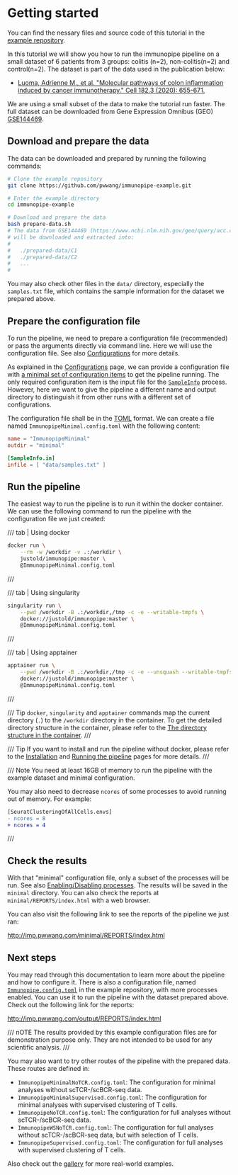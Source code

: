 # Getting started

You can find the nessary files and source code of this tutorial in the [example repository](https://github.com/pwwang/immunopipe-example).

In this tutorial we will show you how to run the immunopipe pipeline on a small dataset of 6 patients from 3 groups: colitis (n=2), non-colitis(n=2) and control(n=2). The dataset is part of the data used in the publication below:

- [Luoma, Adrienne M., et al. "Molecular pathways of colon inflammation induced by cancer immunotherapy." Cell 182.3 (2020): 655-671.][1]

We are using a small subset of the data to make the tutorial run faster. The full dataset can be downloaded from Gene Expression Omnibus (GEO) [GSE144469](https://www.ncbi.nlm.nih.gov/geo/query/acc.cgi?acc=GSE144469).

## Download and prepare the data

The data can be downloaded and prepared by running the following commands:

```bash
# Clone the example repository
git clone https://github.com/pwwang/immunopipe-example.git

# Enter the example directory
cd immunopipe-example

# Download and prepare the data
bash prepare-data.sh
# The data from GSE144469 (https://www.ncbi.nlm.nih.gov/geo/query/acc.cgi?acc=GSE144469)
# will be downloaded and extracted into:
#
#   ./prepared-data/C1
#   ./prepared-data/C2
#   ...
#
```

You may also check other files in the `data/` directory, especially the `samples.txt` file, which contains the sample information for the dataset we prepared above.

## Prepare the configuration file

To run the pipeline, we need to prepare a configuration file (recommended) or pass the arguments directly via command line. Here we will use the configuration file. See also [Configurations](./configurations.md) for more details.

As explained in the [Configurations](./configurations.md) page, we can provide a configuration file with [a minimal set of configuration items](./configurations.md#minimal-configurations) to get the pipeline running. The only required configuration item is the input file for the [`SampleInfo`](./processes/SampleInfo.md) process. However, here we want to give the pipeline a different name and output directory to distinguish it from other runs with a different set of configurations.

The configuration file shall be in the [TOML](https://toml.io/en/) format. We can create a file named `ImmunopipeMinimal.config.toml` with the following content:

```toml
name = "ImmunopipeMinimal"
outdir = "minimal"

[SampleInfo.in]
infile = [ "data/samples.txt" ]
```

## Run the pipeline

The easiest way to run the pipeline is to run it within the docker container. We can use the following command to run the pipeline with the configuration file we just created:

/// tab | Using docker

```bash
docker run \
    --rm -w /workdir -v .:/workdir \
    justold/immunopipe:master \
    @ImmunopipeMinimal.config.toml
```

///

/// tab | Using singularity

```bash
singularity run \
    --pwd /workdir -B .:/workdir,/tmp -c -e --writable-tmpfs \
    docker://justold/immunopipe:master \
    @ImmunopipeMinimal.config.toml
```

///

/// tab | Using apptainer

```bash
apptainer run \
    --pwd /workdir -B .:/workdir,/tmp -c -e --unsquash --writable-tmpfs \
    docker://justold/immunopipe:master \
    @ImmunopipeMinimal.config.toml
```

///

/// Tip
`docker`, `singularity` and `apptainer` commands map the current directory (`.`) to the `/workdir` directory in the container. To get the detailed directory structure in the container, please refer to the [The directory structure in the container](https://pwwang.github.io/immunopipe/installation/#the-directory-structure-in-the-container).
///

/// Tip
If you want to install and run the pipeline without docker, please refer to the [Installation](https://pwwang.github.io/immunopipe/installation/) and [Running the pipeline](https://pwwang.github.io/immunopipe/running/) pages for more details.
///

/// Note
You need at least 16GB of memory to run the pipeline with the example dataset and minimal configuration.

You may also need to decrease `ncores` of some processes to avoid running out of memory. For example:

```diff
[SeuratClusteringOfAllCells.envs]
- ncores = 8
+ ncores = 4
```

///

## Check the results

With that "minimal" configuration file, only a subset of the processes will be run. See also [Enabling/Disabling processes](./configurations.md#enablingdisabling-processes). The results will be saved in the `minimal` directory. You can also check the reports at `minimal/REPORTS/index.html` with a web browser.

You can also visit the following link to see the reports of the pipeline we just ran:

<http://imp.pwwang.com/minimal/REPORTS/index.html>

## Next steps

You may read through this documentation to learn more about the pipeline and how to configure it. There is also a configuration file, named [`Immunopipe.config.toml`][2] in the example repository, with more processes enabled. You can use it to run the pipeline with the dataset prepared above. Check out the following link for the reports:

<http://imp.pwwang.com/output/REPORTS/index.html>

/// nOTE
The results provided by this example configuration files are for demonstration purpose only. They are not intended to be used for any scientific analysis.
///

You may also want to try other routes of the pipeline with the prepared data. These routes are defined in:

- `ImmunopipeMinimalNoTCR.config.toml`: The configuration for minimal analyses without scTCR-/scBCR-seq data.
- `ImmunopipeMinimalSupervised.config.toml`: The configuration for minimal analyses with supervised clustering of T cells.
- `ImmunopipeNoTCR.config.toml`: The configuration for full analyses without scTCR-/scBCR-seq data.
- `ImmunopipeWSNoTCR.config.toml`: The configuration for full analyses without scTCR-/scBCR-seq data, but with selection of T cells.
- `ImmunopipeSupervised.config.toml`: The configuration for full analyses with supervised clustering of T cells.

Also check out the [gallery](./gallery.md) for more real-world examples.

[1]: https://www.cell.com/cell/fulltext/S0092-8674(20)30688-7
[2]: https://github.com/pwwang/immunopipe-example/blob/master/Immunopipe.config.toml
